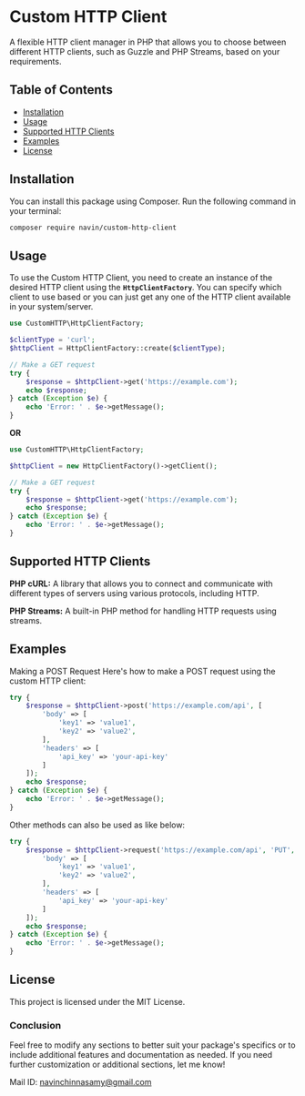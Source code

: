 # Custom HTTP Client

A flexible HTTP client manager in PHP that allows you to choose between different HTTP clients, such as Guzzle and PHP Streams, based on your requirements.

## Table of Contents

- [Installation](#installation)
- [Usage](#usage)
- [Supported HTTP Clients](#supported-http-clients)
- [Examples](#examples)
- [License](#license)

## Installation

You can install this package using Composer. Run the following command in your terminal:

```bash
composer require navin/custom-http-client
```

## Usage

To use the Custom HTTP Client, you need to create an instance of the desired HTTP client using the **`HttpClientFactory`**. You can specify which client to use based or you can just get any one of the HTTP client available in your system/server.

```php
use CustomHTTP\HttpClientFactory;

$clientType = 'curl';
$httpClient = HttpClientFactory::create($clientType);

// Make a GET request
try {
    $response = $httpClient->get('https://example.com');
    echo $response;
} catch (Exception $e) {
    echo 'Error: ' . $e->getMessage();
}
```

**OR**

```php
use CustomHTTP\HttpClientFactory;

$httpClient = new HttpClientFactory()->getClient();

// Make a GET request
try {
    $response = $httpClient->get('https://example.com');
    echo $response;
} catch (Exception $e) {
    echo 'Error: ' . $e->getMessage();
}
```

## Supported HTTP Clients
**PHP cURL:** A library that allows you to connect and communicate with different types of servers using various protocols, including HTTP.

**PHP Streams:** A built-in PHP method for handling HTTP requests using streams.

## Examples
Making a POST Request
Here's how to make a POST request using the custom HTTP client:
```php
try {
    $response = $httpClient->post('https://example.com/api', [
        'body' => [
            'key1' => 'value1',
            'key2' => 'value2',
        ],
        'headers' => [
            'api_key' => 'your-api-key'
        ]
    ]);
    echo $response;
} catch (Exception $e) {
    echo 'Error: ' . $e->getMessage();
}
```
Other methods can also be used as like below:

```php
try {
    $response = $httpClient->request('https://example.com/api', 'PUT', [
        'body' => [
            'key1' => 'value1',
            'key2' => 'value2',
        ],
        'headers' => [
            'api_key' => 'your-api-key'
        ]
    ]);
    echo $response;
} catch (Exception $e) {
    echo 'Error: ' . $e->getMessage();
}
```

## License
This project is licensed under the MIT License.


### Conclusion

Feel free to modify any sections to better suit your package's specifics or to include additional features and documentation as needed. If you need further customization or additional sections, let me know!

Mail ID: navinchinnasamy@gmail.com